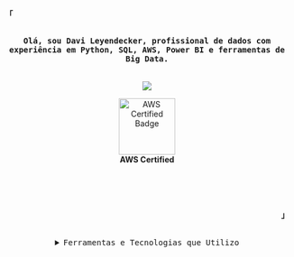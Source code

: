 
<!-- Profile -->
<p align="left"><strong><samp>「</samp></strong></p>
    <p align="center">
      <samp><br>
            <b>
            Olá, sou Davi Leyendecker, profissional de dados com experiência em Python, SQL, AWS, Power BI e ferramentas de Big Data.<br>
        </b>
    <br>
    <br>
    <img src="https://readme-typing-svg.herokuapp.com?font=Iosevka&size=16&color=6A0DAD&center=true&width=410&height=45&lines=Entusiasta+de+Big+Data">
    <br>
<p align="center">
    <a href="https://www.credly.com/badges/cac3202a-1fc0-44e6-b637-622c75ab4a15" target="_blank">
        <img src="https://images.credly.com/size/340x340/images/00634f82-b07f-4bbd-a6bb-53de397fc3a6/image.png" alt="AWS Certified Badge" width="100" height="100">
    </a>
    <br>
    <b>AWS Certified</b>
</p>
<br>
</b>
        <br>
      </samp><br>
    </p>
<p align="right"><strong><samp>」</samp></strong></p>

<br>

<details align="center">
<summary><samp>Ferramentas e Tecnologias que Utilizo</samp></summary>

<p align="center">
    <img src="https://img.shields.io/badge/Python-3776AB?style=for-the-badge&logo=python&logoColor=white">
    <img src="https://img.shields.io/badge/AWS-232F3E?style=for-the-badge&logo=amazonaws&logoColor=white">
    <img src="https://img.shields.io/badge/SQL-00758F?style=for-the-badge&logo=sql&logoColor=white">
    <img src="https://img.shields.io/badge/Power%20BI-2769B5?style=for-the-badge&logo=powerbi&logoColor=white">
    <img src="https://img.shields.io/badge/Apache%20Spark-E25A1C?style=for-the-badge&logo=apache-spark&logoColor=white">
    <img src="https://img.shields.io/badge/Databricks-FF6347?style=for-the-badge&logo=databricks&logoColor=white">
    <img src="https://img.shields.io/badge/Docker-2496ED?style=for-the-badge&logo=docker&logoColor=white">
    <img src="https://img.shields.io/badge/Terraform-7B42A0?style=for-the-badge&logo=terraform&logoColor=white">
    <img src="https://img.shields.io/badge/Apache%20Kafka-231F20?style=for-the-badge&logo=apache-kafka&logoColor=white">
    <img src="https://img.shields.io/badge/Apache%20Airflow-017C6D?style=for-the-badge&logo=apache-airflow&logoColor=white">
</p> 
<details align="center">
<summary><samp>Contato</samp></summary>
<p align="center">
    <samp>
        <a href="https://www.linkedin.com/in/davileyendecker/"><img src="https://img.shields.io/badge/LinkedIn-0077B5?style=for-the-badge&logo=linkedin&logoColor=white"></a>
        <a href="https://wa.me/5521984232310"><img src="https://img.shields.io/badge/WhatsApp-25D366?style=for-the-badge&logo=whatsapp&logoColor=white" alt="WhatsApp"></a>
        <h2></h2> 
    </samp>
</p>
</details>
